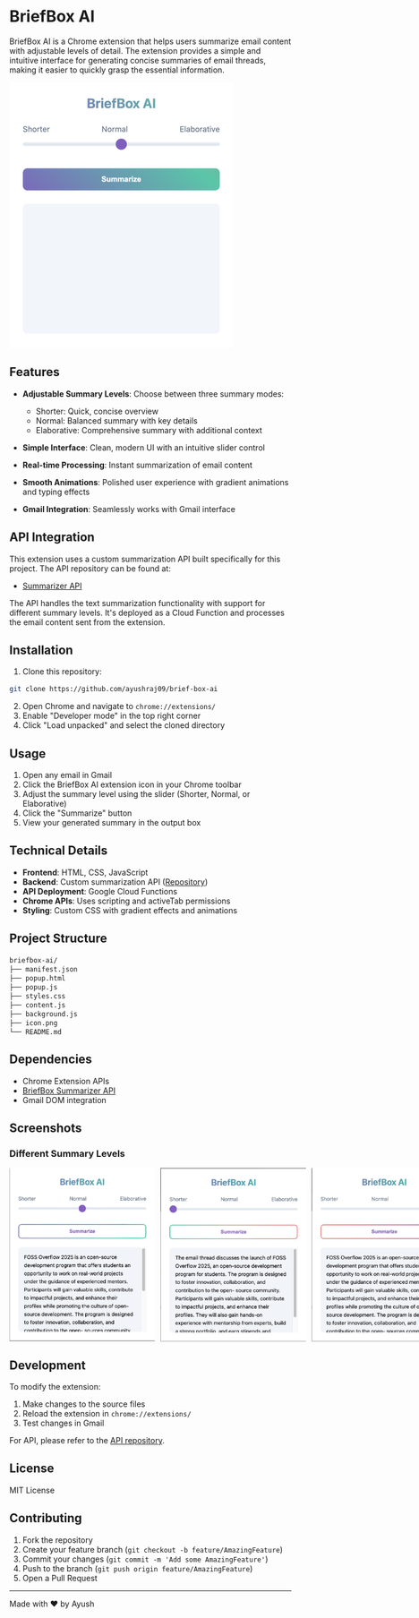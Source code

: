 # BriefBox AI

BriefBox AI is a Chrome extension that helps users summarize email content with adjustable levels of detail. The extension provides a simple and intuitive interface for generating concise summaries of email threads, making it easier to quickly grasp the essential information.

<img src="screenshots/interface.png" alt="BriefBox AI Interface" width="400">

## Features

- **Adjustable Summary Levels**: Choose between three summary modes:
  - Shorter: Quick, concise overview
  - Normal: Balanced summary with key details
  - Elaborative: Comprehensive summary with additional context

- **Simple Interface**: Clean, modern UI with an intuitive slider control
- **Real-time Processing**: Instant summarization of email content
- **Smooth Animations**: Polished user experience with gradient animations and typing effects
- **Gmail Integration**: Seamlessly works with Gmail interface

## API Integration

This extension uses a custom summarization API built specifically for this project. The API repository can be found at:
- [Summarizer API](https://github.com/ayushraj09/summarizer-api)

The API handles the text summarization functionality with support for different summary levels. It's deployed as a Cloud Function and processes the email content sent from the extension.

## Installation

1. Clone this repository:
```bash
git clone https://github.com/ayushraj09/brief-box-ai
```

2. Open Chrome and navigate to `chrome://extensions/`
3. Enable "Developer mode" in the top right corner
4. Click "Load unpacked" and select the cloned directory

## Usage

1. Open any email in Gmail
2. Click the BriefBox AI extension icon in your Chrome toolbar
3. Adjust the summary level using the slider (Shorter, Normal, or Elaborative)
4. Click the "Summarize" button
5. View your generated summary in the output box

## Technical Details

- **Frontend**: HTML, CSS, JavaScript
- **Backend**: Custom summarization API ([Repository](https://github.com/ayushraj09/summarizer-api))
- **API Deployment**: Google Cloud Functions
- **Chrome APIs**: Uses scripting and activeTab permissions
- **Styling**: Custom CSS with gradient effects and animations

## Project Structure

```
briefbox-ai/
├── manifest.json
├── popup.html
├── popup.js
├── styles.css
├── content.js
├── background.js
├── icon.png
└── README.md
```

## Dependencies

- Chrome Extension APIs
- [BriefBox Summarizer API](https://github.com/ayushraj09/summarizer-api)
- Gmail DOM integration

## Screenshots

### Different Summary Levels
<div style="display: flex; justify-content: space-between; align-items: center;">
  <img src="screenshots/normal.png" alt="Normal Summary Level" width="260" height = "310" style="margin-right: 10px;">
  <img src="screenshots/shorter.png" alt="Shorter Summary Level" width="260" height = "310" style="margin-right: 10px;">
  <img src="screenshots/elaborative.png" alt="Elaborative Summary Level" width="260" height = "310" >
</div>


## Development

To modify the extension:

1. Make changes to the source files
2. Reload the extension in `chrome://extensions/`
3. Test changes in Gmail

For API, please refer to the [API repository](https://github.com/ayushraj09/summarizer-api).

## License

MIT License

## Contributing

1. Fork the repository
2. Create your feature branch (`git checkout -b feature/AmazingFeature`)
3. Commit your changes (`git commit -m 'Add some AmazingFeature'`)
4. Push to the branch (`git push origin feature/AmazingFeature`)
5. Open a Pull Request

---
Made with ❤️ by Ayush

